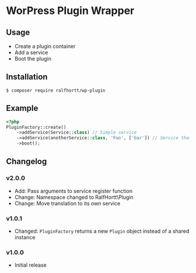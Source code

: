 # WorPress Plugin Wrapper

## Usage

- Create a plugin container
- Add a service
- Boot the plugin

## Installation

`$ composer require ralfhortt/wp-plugin`

## Example

```php
<?php
PluginFactory::create()
    ->addService(Service::class) // Simple service
    ->addService(anotherService::class, 'Foo', ['bar']) // Service that passes args to his register method
    ->boot();
```

## Changelog

### v2.0.0

- Add: Pass arguments to service register function
- Change: Namespace changed to RalfHortt\Plugin
- Change: Move translation to its own service

### v1.0.1

- Changed: `PluginFactory` returns a new `Plugin` object instead of a shared instance

### v1.0.0

- Initial release

